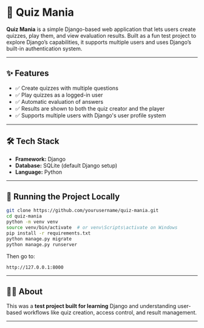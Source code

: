 
# 🧠 Quiz Mania

**Quiz Mania** is a simple Django-based web application that lets users create quizzes, play them, and view evaluation results. Built as a fun test project to explore Django’s capabilities, it supports multiple users and uses Django’s built-in authentication system.

---

## ✨ Features

- ✅ Create quizzes with multiple questions
- ✅ Play quizzes as a logged-in user
- ✅ Automatic evaluation of answers
- ✅ Results are shown to both the quiz creator and the player
- ✅ Supports multiple users with Django's user profile system

---

## 🛠️ Tech Stack

- **Framework:** Django
- **Database:** SQLite (default Django setup)
- **Language:** Python

---

## 🚀 Running the Project Locally

```bash
git clone https://github.com/yourusername/quiz-mania.git
cd quiz-mania
python -m venv venv
source venv/bin/activate  # or venv\Scripts\activate on Windows
pip install -r requirements.txt
python manage.py migrate
python manage.py runserver
````

Then go to:

```
http://127.0.0.1:8000
```

---

## 🙋‍♂️ About

This was a **test project built for learning** Django and understanding user-based workflows like quiz creation, access control, and result management.

---
